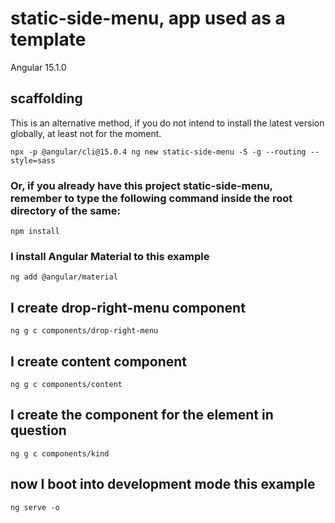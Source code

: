 # static-side-menu, app used as a template

Angular 15.1.0

## scaffolding

This is an alternative method, if you do not intend to install the latest version globally, at least not for the moment.

```shell
npx -p @angular/cli@15.0.4 ng new static-side-menu -S -g --routing --style=sass
```

### Or, if you already have this project static-side-menu, remember to type the following command inside the root directory of the same:

```shell
npm install
```

### I install Angular Material to this example

```shell
ng add @angular/material
```

## I create drop-right-menu component

```shell
ng g c components/drop-right-menu
```

## I create content component

```shell
ng g c components/content
```

## I create the component for the element in question

```shell
ng g c components/kind
```

## now I boot into development mode this example

```shell
ng serve -o
```
